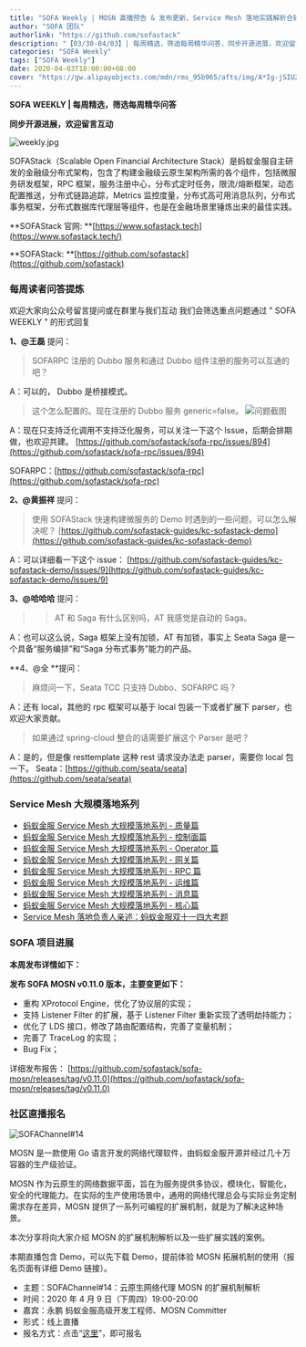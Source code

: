 ```yaml
---
title: "SOFA Weekly | MOSN 直播预告 & 发布更新、Service Mesh 落地实践解析合辑"
author: "SOFA 团队"
authorlink: "https://github.com/sofastack"
description: "【03/30-04/03】| 每周精选，筛选每周精华问答，同步开源进展，欢迎留言互动。"
categories: "SOFA Weekly"
tags: ["SOFA Weekly"]
date: 2020-04-03T18:00:00+08:00
cover: "https://gw.alipayobjects.com/mdn/rms_95b965/afts/img/A*Ig-jSIUZWx0AAAAAAAAAAAAAARQnAQ"
---
```


**SOFA WEEKLY | 每周精选，筛选每周精华问答**

**同步开源进展，欢迎留言互动**

![weekly.jpg](https://gw.alipayobjects.com/mdn/rms_95b965/afts/img/A*ARgKS6SuU7YAAAAAAAAAAAAAARQnAQ)

SOFAStack（Scalable Open Financial Architecture Stack）是蚂蚁金服自主研发的金融级分布式架构，包含了构建金融级云原生架构所需的各个组件，包括微服务研发框架，RPC 框架，服务注册中心，分布式定时任务，限流/熔断框架，动态配置推送，分布式链路追踪，Metrics 监控度量，分布式高可用消息队列，分布式事务框架，分布式数据库代理层等组件，也是在金融场景里锤炼出来的最佳实践。

**SOFAStack 官网: **[https://www.sofastack.tech](https://www.sofastack.tech/)

**SOFAStack: **[https://github.com/sofastack](https://github.com/sofastack)

### 每周读者问答提炼

欢迎大家向公众号留言提问或在群里与我们互动
我们会筛选重点问题通过 " SOFA WEEKLY " 的形式回复

**1、@王磊** 提问：

> SOFARPC 注册的 Dubbo 服务和通过 Dubbo 组件注册的服务可以互通的吧？

A：可以的， Dubbo 是桥接模式。

> 这个怎么配置的。现在注册的 Dubbo 服务 generic=false。
> ![问题截图](https://cdn.nlark.com/yuque/0/2020/png/226702/1585901791598-78311a98-31cb-4508-b201-63e882f6be37.png)

A：现在只支持泛化调用不支持泛化服务，可以关注一下这个 Issue，后期会排期做，也欢迎共建。
[https://github.com/sofastack/sofa-rpc/issues/894](https://github.com/sofastack/sofa-rpc/issues/894)

SOFARPC：[https://github.com/sofastack/sofa-rpc](https://github.com/sofastack/sofa-rpc)

**2、@黄振祥** 提问：

> 使用 SOFAStack 快速构建微服务的 Demo 时遇到的一些问题，可以怎么解决呢？
> [https://github.com/sofastack-guides/kc-sofastack-demo](https://github.com/sofastack-guides/kc-sofastack-demo)

A：可以详细看一下这个 issue：
[https://github.com/sofastack-guides/kc-sofastack-demo/issues/9](https://github.com/sofastack-guides/kc-sofastack-demo/issues/9)

**3、@哈哈哈** 提问：

> > AT 和 Saga 有什么区别吗，AT 我感觉是自动的 Saga。

A：也可以这么说，Saga 框架上没有加锁，AT 有加锁，事实上 Seata Saga 是一个具备“服务编排”和“Saga 分布式事务”能力的产品。

**4、@全 **提问：

> 麻烦问一下，Seata TCC 只支持 Dubbo、SOFARPC 吗？

A：还有 local，其他的 rpc 框架可以基于 local 包装一下或者扩展下 parser，也欢迎大家贡献。

> 如果通过 spring-cloud 整合的话需要扩展这个 Parser 是吧？

A：是的，但是像 resttemplate 这种 rest 请求没办法走 parser，需要你 local 包一下。
Seata：[https://github.com/seata/seata](https://github.com/seata/seata)

### Service Mesh 大规模落地系列

- [蚂蚁金服 Service Mesh 大规模落地系列 - 质量篇](/blog/service-mesh-practice-in-production-at-ant-financial-part8-quantity/)
- [蚂蚁金服 Service Mesh 大规模落地系列 - 控制面篇](/blog/service-mesh-practice-in-production-at-ant-financial-part7-control-plane/)
- [蚂蚁金服 Service Mesh 大规模落地系列 - Operator 篇](/blog/service-mesh-practice-in-production-at-ant-financial-part6-operator/)
- [蚂蚁金服 Service Mesh 大规模落地系列 - 网关篇](/blog/service-mesh-practice-in-production-at-ant-financial-part5-gateway/)
- [蚂蚁金服 Service Mesh 大规模落地系列 - RPC 篇](/blog/service-mesh-practice-in-production-at-ant-financial-part4-rpc/)
- [蚂蚁金服 Service Mesh 大规模落地系列 - 运维篇](/blog/service-mesh-practice-in-production-at-ant-financial-part3-operation/)
- [蚂蚁金服 Service Mesh 大规模落地系列 - 消息篇](/blog/service-mesh-practice-in-production-at-ant-financial-part2-mesh/)
- [蚂蚁金服 Service Mesh 大规模落地系列 - 核心篇](/blog/service-mesh-practice-in-production-at-ant-financial-part1-core/)
- [Service Mesh 落地负责人亲述：蚂蚁金服双十一四大考题](/blog/service-mesh-practice-antfinal-shopping-festival-big-exam/)

### SOFA 项目进展

**本周发布详情如下：**

**发布 SOFA MOSN v0.11.0 版本，主要变更如下：**

- 重构 XProtocol Engine，优化了协议层的实现；
- 支持 Listener Filter 的扩展，基于 Listener Filter 重新实现了透明劫持能力；
- 优化了 LDS 接口，修改了路由配置结构，完善了变量机制；
- 完善了 TraceLog 的实现；
- Bug Fix；

详细发布报告：
[https://github.com/sofastack/sofa-mosn/releases/tag/v0.11.0](https://github.com/sofastack/sofa-mosn/releases/tag/v0.11.0)

### 社区直播报名

![SOFAChannel#14](https://cdn.nlark.com/yuque/0/2020/jpeg/226702/1585293414983-ef3d97ea-460c-42b4-894a-a3cc6b72d6cd.jpeg)

MOSN 是一款使用 Go 语言开发的网络代理软件，由蚂蚁金服开源并经过几十万容器的生产级验证。

MOSN 作为云原生的网络数据平面，旨在为服务提供多协议，模块化，智能化，安全的代理能力。在实际的生产使用场景中，通用的网络代理总会与实际业务定制需求存在差异，MOSN 提供了一系列可编程的扩展机制，就是为了解决这种场景。

本次分享将向大家介绍 MOSN 的扩展机制解析以及一些扩展实践的案例。

本期直播包含 Demo，可以先下载 Demo，提前体验 MOSN 拓展机制的使用（报名页面有详细 Demo 链接）。

- 主题：SOFAChannel#14：云原生网络代理 MOSN 的扩展机制解析
- 时间：2020 年 4 月 9 日（下周四）19:00-20:00
- 嘉宾：永鹏 蚂蚁金服高级开发工程师、MOSN Committer
- 形式：线上直播
- 报名方式：点击“[这里](https://tech.antfin.com/community/live/1152)”，即可报名
